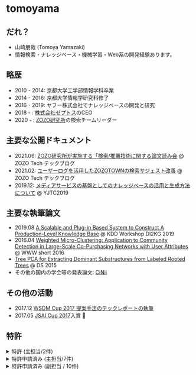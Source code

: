 # tomoyama
## だれ？
- 山崎朋哉 (Tomoya Yamazaki)
- 情報検索・ナレッジベース・機械学習・Web系の開発経験あります。

## 略歴
- 2010 - 2014: 京都大学工学部情報学科卒業
- 2014 - 2016: 京都大学情報学研究科修了
- 2016 - 2019: ヤフー株式会社でナレッジベースの開発と研究
- 2018 - : [株式会社ゼプトス](https://www.zeptos.jp/)のCEO
- 2020 - : [ZOZO研究所](https://research.zozo.com/)の検索チームリーダー

## 主要な公開ドキュメント
- 2021.06: [ZOZO研究所が実施する「検索/推薦技術に関する論文読み会](https://techblog.zozo.com/entry/search-recommend-articles-study-session) @ ZOZO Tech テックブログ
- 2021.02: [ユーザーログを活用したZOZOTOWNの検索サジェスト改善](https://techblog.zozo.com/entry/zozotown-search-suggestion) @ ZOZO Tech テックブログ
- 2019.12: [メディアサービスの基盤としてのナレッジベースの活用と生成方法について](https://www.slideshare.net/techblogyahoo/yjtc19-in-shibuya-a3-yjtc-204745833) @ YJTC2019

## 主要な執筆論文
- 2019.08 [A Scalable and Plug-in Based System to Construct A Production-Level Knowledge Base](https://www.semanticscholar.org/paper/A-Scalable-and-Plug-in-Based-System-to-Construct-A-Yamazaki-Nishi/1a2eb73aa65ffd5fe5ed1dc9eb5419f7b1353da8) @ KDD Workshop DI2KG 2019
- 2016.04 [Weighted Micro-Clustering: Application to Community Detection in Large-Scale Co-Purchasing Networks with User Attributes](https://dl.acm.org/doi/10.1145/2872518.2889406) @ WWW short 2016
- [Tree PCA for Extracting Dominant Substructures from Labeled Rooted Trees](https://link.springer.com/chapter/10.1007/978-3-319-24282-8_27) @ DS 2015
- その他の国内の学会等の発表論文: [CiNii](https://ci.nii.ac.jp/search?q=%E5%B1%B1%E5%B4%8E%E6%9C%8B%E5%93%89&range=0&count=&sortorder=&type=0)

## その他の活動
- 2017.12 [WSDM Cup 2017 提案手法のテックレポートの執筆](https://arxiv.org/abs/1712.06921)
- 2017.05 [JSAI Cup 2017](https://www.ai-gakkai.or.jp/jsai2017/jsai-cup_report/)入賞 :tada:

## 特許
<details>
  <summary>特許 (主担当/2件) </summary>
  <div>
    
- 出願日: 2017/07/14 特許第06856466号 
  - 過去クリックログを用いた意図解析
- 出願日: 2016/03/10 特許第06462611号
  - 重み付きグラフへのマイクロクラスタリングの拡張について
  </div>
</details>
<details>
  <summary>特許申請済み (主担当/7件) </summary>
  <div>

- 出願日: 2019/05/23 特願2019-096910
  - ナレッジベース生成装置について
- 出願日: 2019/03/19 特願2019-051425
  - クリックログを用いた二部グラフ構築によるエンティティのクラス推定
- 出願日: 2019/03/18 特願2019-049319
  - グラフアルゴリズムを用いたエンティティマッチング
- 出願日: 2018/12/27 特願2018-245789
  - ネットワーク上における主体を所望の関係性に基づいて連結するグラフを適切に生成すること。
- 出願日: 2018/03/20 特願2018-052036
  - データソースの粒度の違いを考慮したエンタメ情報のYKB への取り込みについて
- 出願日: 2017/09/14 特願2017-176575
  - ナレッジベース生成における、MatcherとリテラルのURI化部分について
- 出願日: 2017/07/14 特願2017-137663
  - セッション情報を用いたショッピングCV予測
  </div>
</details>
<details>
  <summary>特許申請済み (副担当 / 10件) </summary>
  <div>
   
- 出願日: 2019/07/19 特願2019-133764
  - 導来同値により思考のやわらかさを実現する手法
- 出願日: 2019/02/25 16/284383 (US01)
  - 動的ネットワークの成長を考慮したノード評価手法
- 出願日: 2019/02/14 特願2019-024927
  - 思考概念を取り入れた人工知能手法
- 出願日: 2018/12/28 特願2018-248065
  - イノベーションを起こす技術の抽出を図る。
- 出願日: 2018/09/05 特願2018-166165
  - タイヒミュラー空間を活用した複雑グラフの同相判定手法
- 出願日: 2018/07/23 特願2018-136051
  - サービスの起案から提供までを自動化する。
- 出願日: 2018/05/24 特願2018-096577
  - グラフのトポロジ構造に着眼した類似性発見手法
  - 複数の大規模で複雑に成長をしているグラフの類似構造の把握手法
- 出願日: 2018/05/24 特願2018-096576
  - 動的PRに基づくグラフの成長予測手法
  - 動的ネットワークの成長を考慮したノード評価手法
- 出願日: 2018/05/24 特願2018-096594
  - グラフのフーリエ変換による分解情報生成
  - 技術ネットワークの分解状態でのグラフ成長予測手法
- 出願日: 2018/05/24 特願2018-096595
  - DNNの可塑性に着目したモデルの精度向上
  - DNNの塑性変形による過学習抑制手法
  </div>
</details>
